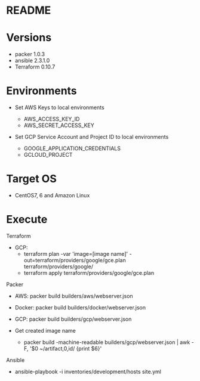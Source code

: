 README
=======

Versions
=======

- packer 1.0.3
- ansible 2.3.1.0
- Terraform 0.10.7

Environments
=======
- Set AWS Keys to local environments
  - AWS_ACCESS_KEY_ID
  - AWS_SECRET_ACCESS_KEY

- Set GCP Service Account and Project ID to local environments
  - GOOGLE_APPLICATION_CREDENTIALS
  - GCLOUD_PROJECT

Target OS
======
- CentOS7, 6 and Amazon Linux

Execute
=======
Terraform
  - GCP:
    - terraform plan -var 'image=[image name]' -out=terraform/providers/google/gce.plan terraform/providers/google/
    - terraform apply terraform/providers/google/gce.plan

Packer
  - AWS: packer build builders/aws/webserver.json
  - Docker: packer build builders/docker/webserver.json
  - GCP: packer build builders/gcp/webserver.json

  - Get created image name
    - packer build -machine-readable builders/gcp/webserver.json | awk -F, '$0 ~/artifact,0,id/ {print $6}'

Ansible
  - ansible-playbook -i inventories/development/hosts site.yml
